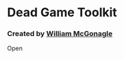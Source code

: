 # Dead Game Toolkit
### Created by [William McGonagle](https://github.com/William-McGonagle/)

Open 